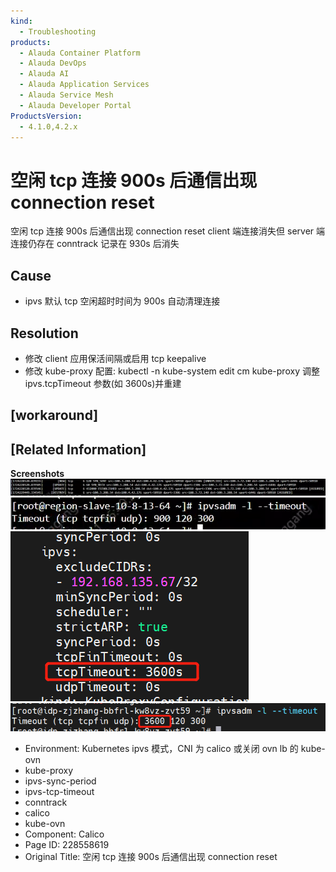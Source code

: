 ```yaml
---
kind:
  - Troubleshooting
products:
  - Alauda Container Platform
  - Alauda DevOps
  - Alauda AI
  - Alauda Application Services
  - Alauda Service Mesh
  - Alauda Developer Portal
ProductsVersion:
  - 4.1.0,4.2.x
---
```

<!-- A type of document that involves encountering a fault, diagnosing it, performing root cause analysis, and providing solutions. -->

# 空闲 tcp 连接 900s 后通信出现 connection reset

空闲 tcp 连接 900s 后通信出现 connection reset client 端连接消失但 server 端连接仍存在 conntrack 记录在 930s 后消失

## Cause
- ipvs 默认 tcp 空闲超时时间为 900s 自动清理连接

## Resolution
- 修改 client 应用保活间隔或启用 tcp keepalive
- 修改 kube-proxy 配置: kubectl -n kube-system edit cm kube-proxy 调整 ipvs.tcpTimeout 参数(如 3600s)并重建

## [workaround]

## [Related Information]
**Screenshots**
![](assets/kong-xian-tcp-lian-jie-900s-hou-tong-xin-chu-xian-connection-reset/image-2024-8-22_9-54-36.png)
![](assets/kong-xian-tcp-lian-jie-900s-hou-tong-xin-chu-xian-connection-reset/image-2024-8-22_9-59-24.png)
![](assets/kong-xian-tcp-lian-jie-900s-hou-tong-xin-chu-xian-connection-reset/image-2024-8-22_10-4-38.png)
![](assets/kong-xian-tcp-lian-jie-900s-hou-tong-xin-chu-xian-connection-reset/image-2024-8-22_10-4-58.png)
- Environment: Kubernetes ipvs 模式，CNI 为 calico 或关闭 ovn lb 的 kube-ovn
- kube-proxy
- ipvs-sync-period
- ipvs-tcp-timeout
- conntrack
- calico
- kube-ovn
- Component: Calico
- Page ID: 228558619
- Original Title: 空闲 tcp 连接 900s 后通信出现 connection reset
